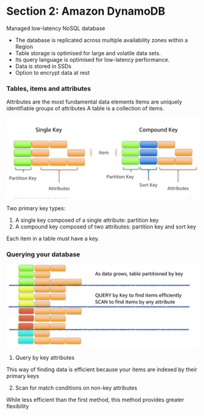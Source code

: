 # Section 2: Amazon DynamoDB

Managed low-latency NoSQL database

- The database is replicated across multiple availability zones within a Region
- Table storage is optimised for large and volatile data sets.
- Its query language is optimised for low-latency performance.
- Data is stored in SSDs
- Option to encrypt data at rest

### Tables, items and attributes

Attributes are the most fundamental data elements
Items are uniquely identifiable groups of attributes
A table is a collection of items.

![Primary key types](images/primary_key_types.png)

Two primary key types:
1. A single key composed of a single attribute: partition key
2. A compound key composed of two attributes: partition key and sort key

Each item in a table must have a key.

### Querying your database

![Querying data](images/dynamo_db_querying_data.png)

1. Query by key attributes

This way of finding data is efficient because your items are indexed by their primary keys

2. Scan for match conditions on non-key attributes

While less efficient than the first method, this method provides greater flexibility


